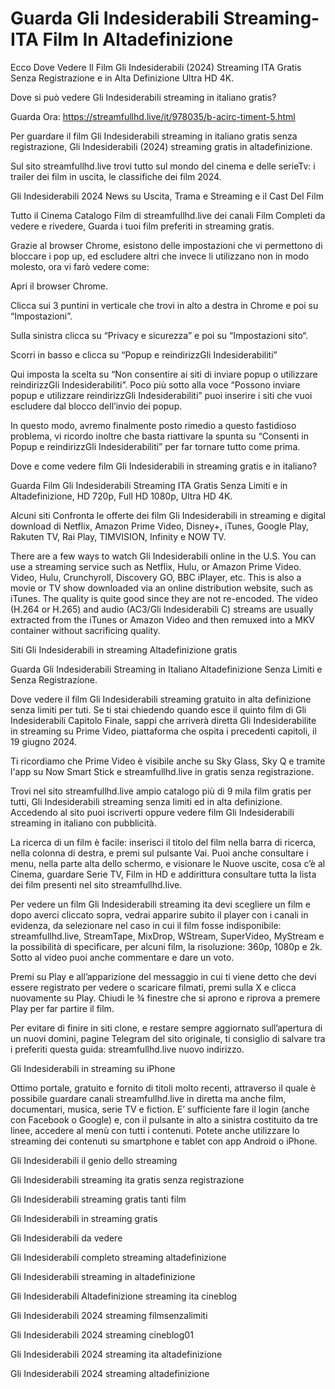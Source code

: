 # Guarda Gli Indesiderabili Streaming-ITA Film In Altadefinizione

Ecco Dove Vedere Il Film Gli Indesiderabili (2024) Streaming ITA Gratis Senza Registrazione e in Alta Definizione Ultra HD 4K.

Dove si può vedere Gli Indesiderabili streaming in italiano gratis?

Guarda Ora: https://streamfullhd.live/it/978035/b-acirc-timent-5.html

Per guardare il film Gli Indesiderabili streaming in italiano gratis senza registrazione, Gli Indesiderabili (2024) streaming gratis in altadefinizione.

Sul sito streamfullhd.live trovi tutto sul mondo del cinema e delle serieTv: i trailer dei film in uscita, le classifiche dei film 2024.

Gli Indesiderabili 2024 News su Uscita, Trama e Streaming e il Cast Del Film

Tutto il Cinema Catalogo Film di streamfullhd.live dei canali Film Completi da vedere e rivedere, Guarda i tuoi film preferiti in streaming gratis.

Grazie al browser Chrome, esistono delle impostazioni che vi permettono di bloccare i pop up, ed escludere altri che invece li utilizzano non in modo molesto, ora vi farò vedere come:

Apri il browser Chrome.

Clicca sui 3 puntini in verticale che trovi in alto a destra in Chrome e poi su “Impostazioni”.

Sulla sinistra clicca su “Privacy e sicurezza” e poi su “Impostazioni sito“.

Scorri in basso e clicca su “Popup e reindirizzGli Indesiderabiliti”

Qui imposta la scelta su “Non consentire ai siti di inviare popup o utilizzare reindirizzGli Indesiderabiliti”. Poco più sotto alla voce “Possono inviare popup e utilizzare reindirizzGli Indesiderabiliti” puoi inserire i siti che vuoi escludere dal blocco dell’invio dei popup.

In questo modo, avremo finalmente posto rimedio a questo fastidioso problema, vi ricordo inoltre che basta riattivare la spunta su “Consenti in Popup e reindirizzGli Indesiderabiliti” per far tornare tutto come prima.

Dove e come vedere film Gli Indesiderabili in streaming gratis e in italiano?

Guarda Film Gli Indesiderabili Streaming ITA Gratis Senza Limiti e in Altadefinizione, HD 720p, Full HD 1080p, Ultra HD 4K.

Alcuni siti Confronta le offerte dei film Gli Indesiderabili in streaming e digital download di Netflix, Amazon Prime Video, Disney+, iTunes, Google Play, Rakuten TV, Rai Play, TIMVISION, Infinity e NOW TV.

There are a few ways to watch Gli Indesiderabili online in the U.S. You can use a streaming service such as Netflix, Hulu, or Amazon Prime Video. Video, Hulu, Crunchyroll, Discovery GO, BBC iPlayer, etc. This is also a movie or TV show downloaded via an online distribution website, such as iTunes. The quality is quite good since they are not re-encoded. The video (H.264 or H.265) and audio (AC3/Gli Indesiderabili C) streams are usually extracted from the iTunes or Amazon Video and then remuxed into a MKV container without sacrificing quality.

Siti Gli Indesiderabili in streaming Altadefinizione gratis

Guarda Gli Indesiderabili Streaming in Italiano Altadefinizione Senza Limiti e Senza Registrazione.

Dove vedere il film Gli Indesiderabili streaming gratuito in alta definizione senza limiti per tuti. Se ti stai chiedendo quando esce il quinto film di Gli Indesiderabili Capitolo Finale, sappi che arriverà diretta Gli Indesiderabilite in streaming su Prime Video, piattaforma che ospita i precedenti capitoli, il 19 giugno 2024. 

Ti ricordiamo che Prime Video è visibile anche su Sky Glass, Sky Q e tramite l'app su Now Smart Stick e streamfullhd.live in gratis senza registrazione. 

Trovi nel sito streamfullhd.live ampio catalogo più di 9 mila film gratis per tutti, Gli Indesiderabili streaming senza limiti ed in alta definizione. Accedendo al sito puoi iscriverti oppure vedere film Gli Indesiderabili streaming in italiano con pubblicità.

La ricerca di un film è facile: inserisci il titolo del film nella barra di ricerca, nella colonna di destra, e premi sul pulsante Vai. Puoi anche consultare i menu, nella parte alta dello schermo, e visionare le Nuove uscite, cosa c’è al Cinema, guardare Serie TV, Film in HD e addirittura consultare tutta la lista dei film presenti nel sito streamfullhd.live.

Per vedere un film Gli Indesiderabili streaming ita devi scegliere un film e dopo averci cliccato sopra, vedrai apparire subito il player con i canali in evidenza, da selezionare nel caso in cui il film fosse indisponibile: streamfullhd.live, StreamTape, MixDrop, WStream, SuperVideo, MyStream e la possibilità di specificare, per alcuni film, la risoluzione: 360p, 1080p e 2k. Sotto al video puoi anche commentare e dare un voto.

Premi su Play e all’apparizione del messaggio in cui ti viene detto che devi essere registrato per vedere o scaricare filmati, premi sulla X e clicca nuovamente su Play. Chiudi le ¾ finestre che si aprono e riprova a premere Play per far partire il film.

Per evitare di finire in siti clone, e restare sempre aggiornato sull’apertura di un nuovi domini, pagine Telegram del sito originale, ti consiglio di salvare tra i preferiti questa guida: streamfullhd.live nuovo indirizzo.

Gli Indesiderabili in streaming su iPhone

Ottimo portale, gratuito e fornito di titoli molto recenti, attraverso il quale è possibile guardare canali streamfullhd.live in diretta ma anche film, documentari, musica, serie TV e fiction. E’ sufficiente fare il login (anche con Facebook o Google) e, con il pulsante in alto a sinistra costituito da tre linee, accedere al menù con tutti i contenuti. Potete anche utilizzare lo streaming dei contenuti su smartphone e tablet con app Android o iPhone.

Gli Indesiderabili il genio dello streaming

Gli Indesiderabili streaming ita gratis senza registrazione

Gli Indesiderabili streaming gratis tanti film

Gli Indesiderabili in streaming gratis

Gli Indesiderabili da vedere

Gli Indesiderabili completo streaming altadefinizione

Gli Indesiderabili streaming in altadefinizione

Gli Indesiderabili Altadefinizione streaming ita cineblog

Gli Indesiderabili 2024 streaming filmsenzalimiti

Gli Indesiderabili 2024 streaming cineblog01

Gli Indesiderabili 2024 streaming ita altadefinizione

Gli Indesiderabili 2024 streaming altadefinizione

